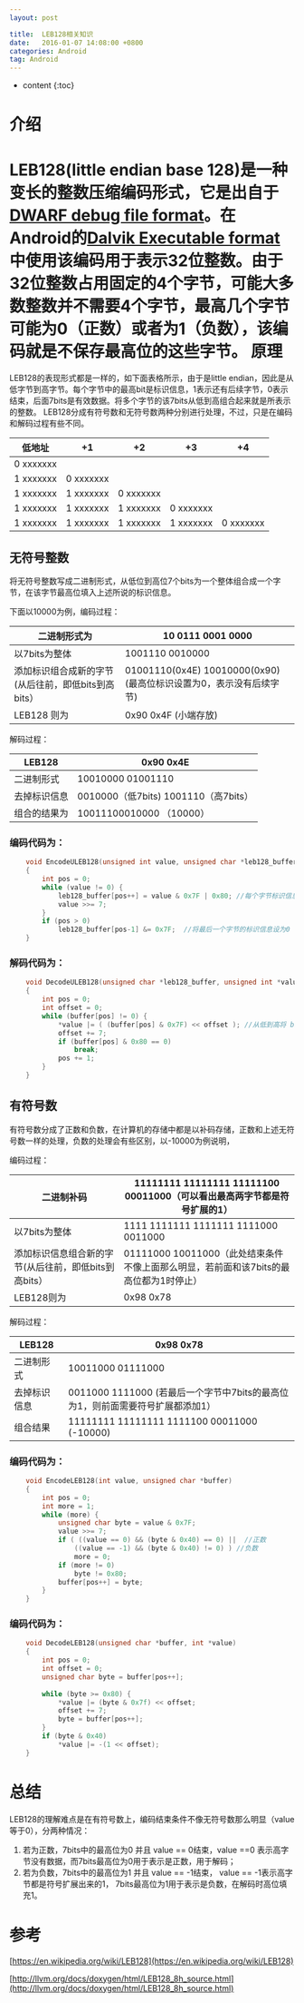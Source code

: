 ```yaml
---
layout: post

title:  LEB128相关知识
date:   2016-01-07 14:08:00 +0800
categories: Android
tag: Android
---
```


* content
{:toc}


介绍
==================
LEB128(little endian base 128)是一种变长的整数压缩编码形式，它是出自于[DWARF debug file format](http://www.dwarfstd.org/)。在Android的[Dalvik Executable format](https://source.android.com/devices/tech/dalvik/dex-format.html)中使用该编码用于表示32位整数。由于32位整数占用固定的4个字节，可能大多数整数并不需要4个字节，最高几个字节可能为0（正数）或者为1（负数），该编码就是不保存最高位的这些字节。
原理
==================
LEB128的表现形式都是一样的，如下面表格所示，由于是little endian，因此是从低字节到高字节。每个字节中的最高bit是标识信息，1表示还有后续字节，0表示结束，后面7bits是有效数据。将多个字节的该7bits从低到高组合起来就是所表示的整数。
LEB128分成有符号数和无符号数两种分别进行处理，不过，只是在编码和解码过程有些不同。

低地址 | +1 | +2 | +3 | +4 
------|----| ----|---|---
0 xxxxxxx|
1 xxxxxxx | 0 xxxxxxx
1 xxxxxxx | 1 xxxxxxx | 0 xxxxxxx
1 xxxxxxx | 1 xxxxxxx | 1 xxxxxxx | 0 xxxxxxx
1 xxxxxxx| 1 xxxxxxx | 1 xxxxxxx | 1 xxxxxxx | 0 xxxxxxx

## 无符号整数
将无符号整数写成二进制形式，从低位到高位7个bits为一个整体组合成一个字节，在该字节最高位填入上述所说的标识信息。

下面以10000为例，编码过程：

二进制形式为 | 10 0111 0001 0000
-----------|-------------------
以7bits为整体 |  1001110 0010000 
添加标识组合成新的字节(从后往前，即低bits到高bits）    |  01001110(0x4E)    10010000(0x90) (最高位标识设置为0，表示没有后续字节)
LEB128 则为   |         0x90 0x4F (小端存放)


解码过程：

LEB128     |  0x90 0x4E
-----------| -----------
二进制形式 | 10010000 01001110 
去掉标识信息 | 0010000（低7bits) 1001110（高7bits）
组合的结果为 | 10011100010000 （10000）

### 编码代码为：
```c++
	void EncodeULEB128(unsigned int value, unsigned char *leb128_buffer)
	{
		int pos = 0;
		while (value != 0) {
			leb128_buffer[pos++] = value & 0x7F | 0x80; //每个字节标识信息都设为1
			value >>= 7;
		}
		if (pos > 0)
			leb128_buffer[pos-1] &= 0x7F;  //将最后一个字节的标识信息设为0
	}
```
### 解码代码为：
```C++
	void DecodeULEB128(unsigned char *leb128_buffer, unsigned int *value)
	{
		int pos = 0;
		int offset = 0;
		while (buffer[pos] != 0) {
			*value |= ( (buffer[pos] & 0x7F) << offset ); //从低到高将 bits 合并到一起
			offset += 7;
			if (buffer[pos] & 0x80 == 0)
				break;
			pos += 1; 
		}
	}
```
## 有符号数
有符号数分成了正数和负数，在计算机的存储中都是以补码存储，正数和上述无符号数一样的处理，负数的处理会有些区别，以-10000为例说明，

编码过程：

二进制补码  | 11111111 11111111 11111100 00011000（可以看出最高两字节都是符号扩展的1）
-----------|--------------------------------------
以7bits为整体 |  1111 1111111 1111111 1111000 0011000
添加标识信息组合新的字节(从后往前，即低bits到高bits）|       01111000  10011000（此处结束条件不像上面那么明显，若前面和该7bits的最高位都为1时停止）
LEB128则为   | 0x98 0x78

解码过程：

LEB128     | 0x98 0x78
-----------|----------------
二进制形式  | 10011000 01111000
去掉标识信息 | 0011000 1111000  (若最后一个字节中7bits的最高位为1，则前面需要符号扩展都添加1）
组合结果    | 11111111 11111111 1111100 00011000 (-10000)

### 编码代码为：

```C++
	void EncodeLEB128(int value, unsigned char *buffer)
	{
		int pos = 0;
		int more = 1;
		while (more) {
			unsigned char byte = value & 0x7F;
			value >>= 7;
			if ( ((value == 0) && (byte & 0x40) == 0) ||  //正数
				((value == -1) && (byte & 0x40) != 0) ) //负数
				more = 0;
			if (more != 0)
				byte != 0x80;
			buffer[pos++] = byte;
		}
	}
```
### 编码代码为：

```C++
	void DecodeLEB128(unsigned char *buffer, int *value)
	{
		int pos = 0;
		int offset = 0;
		unsigned char byte = buffer[pos++];
		
		while (byte >= 0x80) {
			*value |= (byte & 0x7f) << offset;
			offset += 7;
			byte = buffer[pos++];
		}
		if (byte & 0x40)
			*value |= -(1 << offset);
	}
```

总结
=================
LEB128的理解难点是在有符号数上，编码结束条件不像无符号数那么明显（value等于0），分两种情况：
1. 若为正数，7bits中的最高位为0 并且 value == 0结束，value ==0 表示高字节没有数据，而7bits最高位为0用于表示是正数，用于解码；
2. 若为负数，7bits中的最高位为1 并且 value == -1结束， value == -1表示高字节都是符号扩展出来的1， 7bits最高位为1用于表示是负数，在解码时高位填充1。

参考
========================
[https://en.wikipedia.org/wiki/LEB128](https://en.wikipedia.org/wiki/LEB128)

[http://llvm.org/docs/doxygen/html/LEB128_8h_source.html](http://llvm.org/docs/doxygen/html/LEB128_8h_source.html)